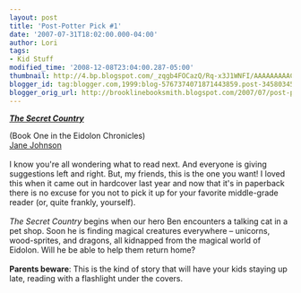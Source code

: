 ```yaml
---
layout: post
title: 'Post-Potter Pick #1'
date: '2007-07-31T18:02:00.000-04:00'
author: Lori
tags:
- Kid Stuff
modified_time: '2008-12-08T23:04:00.287-05:00'
thumbnail: http://4.bp.blogspot.com/_zqgb4FOCazQ/Rq-x3J1WNFI/AAAAAAAAAC4/ejGR4pH8BFM/s72-c/eidolon.jpg
blogger_id: tag:blogger.com,1999:blog-5767374071871443859.post-3458034599370063428
blogger_orig_url: http://brooklinebooksmith.blogspot.com/2007/07/post-potter-pick-1_31.html
---
```


<a href="http://4.bp.blogspot.com/_zqgb4FOCazQ/Rq-x3J1WNFI/AAAAAAAAAC4/ejGR4pH8BFM/s1600-h/eidolon.jpg"><img id="BLOGGER_PHOTO_ID_5093485264669914194" style="FLOAT: right; MARGIN: 0px 0px 10px 10px; CURSOR: hand" alt="" src="http://4.bp.blogspot.com/_zqgb4FOCazQ/Rq-x3J1WNFI/AAAAAAAAAC4/ejGR4pH8BFM/s320/eidolon.jpg" border="0" /></a> <a href="http://brookline.booksense.com/NASApp/store/Product?s=showproduct&amp;isbn=9781416938156"><strong><em>The Secret Country</em></strong> </a><div>(Book One in the Eidolon Chronicles) </div><div><a href="http://www.janejohnson.eu/index.htm">Jane Johnson</a><br /><br />I know you're all wondering what to read next. And everyone is giving suggestions left and right. But, my friends, this is the one you want! I loved this when it came out in hardcover last year and now that it's in paperback there is no excuse for you not to pick it up for your favorite middle-grade reader (or, quite frankly, yourself).<br /><br /><em>The Secret Country</em> begins when our hero Ben encounters a talking cat in a pet shop. Soon he is finding magical creatures everywhere – unicorns, wood-sprites, and dragons, all kidnapped from the magical world of Eidolon. Will he be able to help them return home?<br /><br /><strong>Parents beware</strong>: This is the kind of story that will have your kids staying up late, reading with a flashlight under the covers.</div>